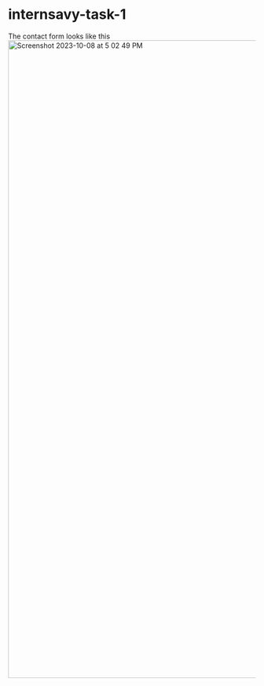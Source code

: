 # internsavy-task-1
The contact form looks like this 
<img width="1300" alt="Screenshot 2023-10-08 at 5 02 49 PM" src="https://github.com/Nithish-Krishna/internsavy-task-1/assets/76548110/ee03ffa3-1424-46d0-8127-37b4e318e790">
